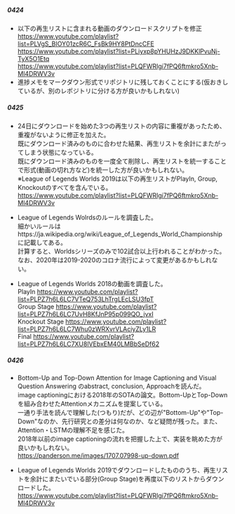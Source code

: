 ##### 0424
* 以下の再生リストに含まれる動画のダウンロードスクリプトを修正 <br>
https://www.youtube.com/playlist?list=PLVgS_BIOY01zcR6C_FsBk9HY8PtDncCFE <br>
https://www.youtube.com/playlist?list=PLiyxp8pYHUHzJ9DKKlPvuNj-TyX5O1Etq <br>
https://www.youtube.com/playlist?list=PLQFWRIgi7fPQ6ftmkro5Xnb-Ml4DRWV3v
* 進捗メモをマークダウン形式でリポジトリに残しておくことにする(仮おきしているが、別のレポジトリに分ける方が良いかもしれない)

##### 0425
* 24日にダウンロードを始めた3つの再生リストの内容に重複があったため、重複がないように修正を加えた。<br>
既にダウンロード済みのものに合わせた結果、再生リストを余計にまたがってしまう状態になっている。<br>
既にダウンロード済みのものを一度全て削除し、再生リストを統一することで形式(動画の切れ方など)を統一した方が良いかもしれない。<br>
※League of Legends Worlds 2019は以下の再生リストがPlayIn, Group, Knockoutのすべてを含んでいる。<br>
https://www.youtube.com/playlist?list=PLQFWRIgi7fPQ6ftmkro5Xnb-Ml4DRWV3v

* League of Legends Wolrdsのルールを調査した。<br>
細かいルールはhttps://ja.wikipedia.org/wiki/League_of_Legends_World_Championship に記載してある。<br>
計算すると、Worldsシリーズのみで102試合以上行われることがわかった。<br>
なお、2020年は2019-2020のコロナ流行によって変更があるかもしれない。

* League of Legends Worlds 2018の動画を調査した。<br>
PlayIn https://www.youtube.com/playlist?list=PLPZ7h6L6LC7VTeQ753LhTrgLEcLSU3fpT <br>
Group Stage https://www.youtube.com/playlist?list=PLPZ7h6L6LC7UvH8KfJnP95p099QO_jvxI <br>
Knockout Stage https://www.youtube.com/playlist?list=PLPZ7h6L6LC7Whu0zWRXvrVLAciyZLy1LR <br>
Final https://www.youtube.com/playlist?list=PLPZ7h6L6LC7XU8lVEbxEM40LMBbSeDf62

##### 0426
* Bottom-Up and Top-Down Attention for Image Captioning and Visual Question Answering のabstract, conclusion, Approachを読んだ。 <br>
image captioningにおける2018年のSOTAの論文。Bottom-UpとTop-Downを組み合わせたAttentionメカニズムを提案している。<br>
一通り手法を読んで理解した(つもり)だが、どの辺が"Bottom-Up"や"Top-Down"なのか、先行研究との差分は何なのか、など疑問が残った。また、Attention・LSTMの理解不足を感じた。 <br>
2018年以前のimage captioningの流れを把握した上で、実装を眺めた方が良いかもしれない。 <br>
https://panderson.me/images/1707.07998-up-down.pdf 

* League of Legends Worlds 2019でダウンロードしたもののうち、再生リストを余計にまたいでいる部分(Group Stage)を再度以下のリストからダウンロードした。<br>
https://www.youtube.com/playlist?list=PLQFWRIgi7fPQ6ftmkro5Xnb-Ml4DRWV3v <br>

